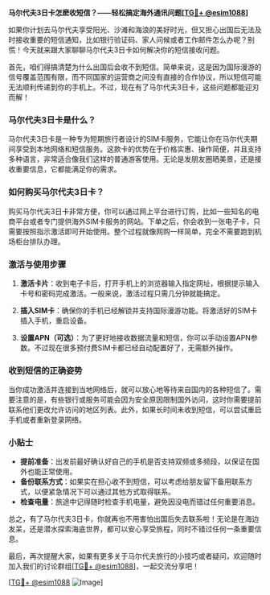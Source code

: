 **马尔代夫3日卡怎麽收短信？——轻松搞定海外通讯问题[[TG💪+ @esim1088](https://t.me/s/esim1088)]**

如果你计划去马尔代夫享受阳光、沙滩和海浪的美好时光，但又担心出国后无法及时接收重要的短信通知，比如银行验证码、家人问候或者工作邮件怎么办呢？别慌！今天就来跟大家聊聊马尔代夫3日卡如何解决你的短信接收问题。

首先，咱们得搞清楚为什么出国后会收不到短信。简单来说，这是因为国际漫游的信号覆盖范围有限，而不同国家的运营商之间没有直接的合作协议，所以短信可能无法顺利传递到你的手机上。不过，现在有了马尔代夫3日卡，这些问题都能迎刃而解！

### 马尔代夫3日卡是什么？

马尔代夫3日卡是一种专为短期旅行者设计的SIM卡服务，它能让你在马尔代夫期间享受到本地网络和短信服务。这款卡的优势在于价格实惠、操作简便，并且支持多种语言，非常适合像我们这样的普通游客使用。无论是发朋友圈晒美景，还是接收重要信息，它都能满足你的需求。

### 如何购买马尔代夫3日卡？

购买马尔代夫3日卡非常方便，你可以通过网上平台进行订购，比如一些知名的电商平台或者专门提供海外SIM卡服务的网站。下单之后，你会收到一张电子卡，只需要按照指示激活即可开始使用。整个过程就像网购一样简单，完全不需要跑到机场柜台排队办理。

### 激活与使用步骤

1. **激活卡片**：收到电子卡后，打开手机上的浏览器输入指定网址，根据提示输入卡号和密码完成激活。一般来说，激活过程只需几分钟就能搞定。
   
2. **插入SIM卡**：确保你的手机已经解锁并支持国际漫游功能。将激活好的SIM卡插入手机，重启设备。

3. **设置APN（可选）**：为了更好地接收数据流量和短信，你可以手动设置APN参数。不过现在很多预付费SIM卡都已经自动配置好了，无需额外操作。

### 收到短信的正确姿势

当你成功激活并连接到当地网络后，就可以放心地等待来自国内的各种短信了。需要注意的是，有些银行或服务可能会因为安全原因限制国外访问，这时你需要提前联系他们更改允许访问的地区列表。此外，如果长时间未收到短信，可以尝试重启手机或者重新登录网络。

### 小贴士

- **提前准备**：出发前最好确认好自己的手机是否支持双频或多频段，以保证在国外也能正常使用。
- **备份联系方式**：如果实在担心收不到短信，可以考虑给朋友留下备用联系方式，以便紧急情况下可以通过其他方式取得联系。
- **检查电量**：旅途中记得随时检查手机电量，避免因没电而错过任何重要消息。

总之，有了马尔代夫3日卡，你就再也不用害怕出国后失去联系啦！无论是在海边发呆，还是潜水探索海底世界，都可以安心享受旅程，同时不错过任何一条重要信息。

最后，再次提醒大家，如果有更多关于马尔代夫旅行的小技巧或者疑问，欢迎随时加入我们的讨论群组[[TG💪+ @esim1088](https://t.me/s/esim1088)]，一起交流分享吧！

[[TG💪+ @esim1088](https://t.me/s/esim1088) ![Image](https://i.postimg.cc/4NQfJmqS/Snipaste-2025-05-13-00-14-12.png)]